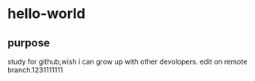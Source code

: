 # hello-world
## purpose
study for github,wish i can grow up with other devolopers.
edit on remote branch.1231111111